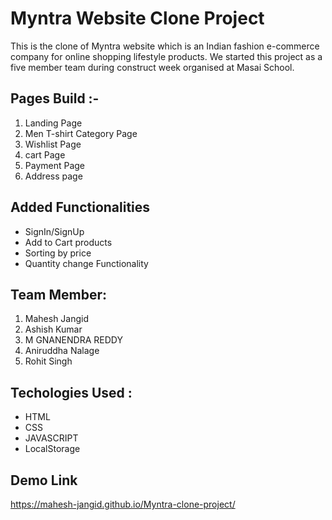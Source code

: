 # Myntra Website Clone Project

This is the clone of Myntra website which is an Indian fashion e-commerce company for online shopping lifestyle products. We started this project as a five member team during construct week organised at Masai School.


## Pages Build :-

1. Landing Page
3. Men T-shirt Category Page 
4. Wishlist Page
5. cart Page
6. Payment Page
7. Address page

## Added Functionalities

* SignIn/SignUp
* Add to Cart products
* Sorting by price
* Quantity change Functionality

## Team Member:

1. Mahesh Jangid
2. Ashish Kumar
3. M GNANENDRA REDDY
4. Aniruddha Nalage
5. Rohit Singh

## Techologies Used :

* HTML
* CSS
* JAVASCRIPT
* LocalStorage

## Demo Link

https://mahesh-jangid.github.io/Myntra-clone-project/

